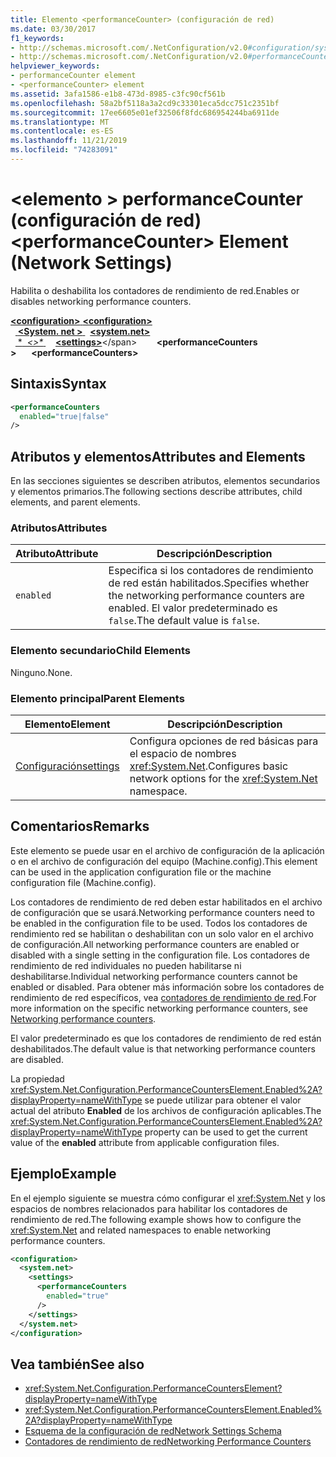 ```yaml
---
title: Elemento <performanceCounter> (configuración de red)
ms.date: 03/30/2017
f1_keywords:
- http://schemas.microsoft.com/.NetConfiguration/v2.0#configuration/system.net/settings/performanceCounters
- http://schemas.microsoft.com/.NetConfiguration/v2.0#performanceCounters
helpviewer_keywords:
- performanceCounter element
- <performanceCounter> element
ms.assetid: 3afa1586-e1b8-473d-8985-c3fc90cf561b
ms.openlocfilehash: 58a2bf5118a3a2cd9c33301eca5dcc751c2351bf
ms.sourcegitcommit: 17ee6605e01ef32506f8fdc686954244ba6911de
ms.translationtype: MT
ms.contentlocale: es-ES
ms.lasthandoff: 11/21/2019
ms.locfileid: "74283091"
---
```

# <a name="performancecounter-element-network-settings"></a><span data-ttu-id="c192f-102">\<elemento > performanceCounter (configuración de red)</span><span class="sxs-lookup"><span data-stu-id="c192f-102">\<performanceCounter> Element (Network Settings)</span></span>
<span data-ttu-id="c192f-103">Habilita o deshabilita los contadores de rendimiento de red.</span><span class="sxs-lookup"><span data-stu-id="c192f-103">Enables or disables networking performance counters.</span></span>  

<span data-ttu-id="c192f-104">[ **\<configuration>** ](../configuration-element.md)</span><span class="sxs-lookup"><span data-stu-id="c192f-104">[**\<configuration>**](../configuration-element.md)</span></span>\
<span data-ttu-id="c192f-105">&nbsp;&nbsp;[ **\<System. net >** ](system-net-element-network-settings.md)</span><span class="sxs-lookup"><span data-stu-id="c192f-105">&nbsp;&nbsp;[**\<system.net>**](system-net-element-network-settings.md)</span></span>\
<span data-ttu-id="c192f-106">&nbsp;&nbsp;[ \**&nbsp;&nbsp;\<>\** ](settings-element-network-settings.md)</span><span class="sxs-lookup"><span data-stu-id="c192f-106">&nbsp;&nbsp;&nbsp;&nbsp;[**\<settings>**](settings-element-network-settings.md)\</span></span>
<span data-ttu-id="c192f-107">&nbsp;&nbsp;&nbsp;&nbsp;&nbsp;&nbsp; **\<performanceCounters >**</span><span class="sxs-lookup"><span data-stu-id="c192f-107">&nbsp;&nbsp;&nbsp;&nbsp;&nbsp;&nbsp;**\<performanceCounters>**</span></span>

## <a name="syntax"></a><span data-ttu-id="c192f-108">Sintaxis</span><span class="sxs-lookup"><span data-stu-id="c192f-108">Syntax</span></span>  
  
```xml  
<performanceCounters  
  enabled="true|false"  
/>  
```  
  
## <a name="attributes-and-elements"></a><span data-ttu-id="c192f-109">Atributos y elementos</span><span class="sxs-lookup"><span data-stu-id="c192f-109">Attributes and Elements</span></span>  
 <span data-ttu-id="c192f-110">En las secciones siguientes se describen atributos, elementos secundarios y elementos primarios.</span><span class="sxs-lookup"><span data-stu-id="c192f-110">The following sections describe attributes, child elements, and parent elements.</span></span>  
  
### <a name="attributes"></a><span data-ttu-id="c192f-111">Atributos</span><span class="sxs-lookup"><span data-stu-id="c192f-111">Attributes</span></span>  
  
|<span data-ttu-id="c192f-112">Atributo</span><span class="sxs-lookup"><span data-stu-id="c192f-112">Attribute</span></span>|<span data-ttu-id="c192f-113">Descripción</span><span class="sxs-lookup"><span data-stu-id="c192f-113">Description</span></span>|  
|---------------|-----------------|  
|`enabled`|<span data-ttu-id="c192f-114">Especifica si los contadores de rendimiento de red están habilitados.</span><span class="sxs-lookup"><span data-stu-id="c192f-114">Specifies whether the networking performance counters are enabled.</span></span> <span data-ttu-id="c192f-115">El valor predeterminado es `false`.</span><span class="sxs-lookup"><span data-stu-id="c192f-115">The default value is `false`.</span></span>|  
  
### <a name="child-elements"></a><span data-ttu-id="c192f-116">Elemento secundario</span><span class="sxs-lookup"><span data-stu-id="c192f-116">Child Elements</span></span>  
 <span data-ttu-id="c192f-117">Ninguno.</span><span class="sxs-lookup"><span data-stu-id="c192f-117">None.</span></span>  
  
### <a name="parent-elements"></a><span data-ttu-id="c192f-118">Elemento principal</span><span class="sxs-lookup"><span data-stu-id="c192f-118">Parent Elements</span></span>  
  
|<span data-ttu-id="c192f-119">Elemento</span><span class="sxs-lookup"><span data-stu-id="c192f-119">Element</span></span>|<span data-ttu-id="c192f-120">Descripción</span><span class="sxs-lookup"><span data-stu-id="c192f-120">Description</span></span>|  
|-------------|-----------------|  
|[<span data-ttu-id="c192f-121">Configuración</span><span class="sxs-lookup"><span data-stu-id="c192f-121">settings</span></span>](settings-element-network-settings.md)|<span data-ttu-id="c192f-122">Configura opciones de red básicas para el espacio de nombres <xref:System.Net>.</span><span class="sxs-lookup"><span data-stu-id="c192f-122">Configures basic network options for the <xref:System.Net> namespace.</span></span>|  
  
## <a name="remarks"></a><span data-ttu-id="c192f-123">Comentarios</span><span class="sxs-lookup"><span data-stu-id="c192f-123">Remarks</span></span>  
 <span data-ttu-id="c192f-124">Este elemento se puede usar en el archivo de configuración de la aplicación o en el archivo de configuración del equipo (Machine.config).</span><span class="sxs-lookup"><span data-stu-id="c192f-124">This element can be used in the application configuration file or the machine configuration file (Machine.config).</span></span>  
  
 <span data-ttu-id="c192f-125">Los contadores de rendimiento de red deben estar habilitados en el archivo de configuración que se usará.</span><span class="sxs-lookup"><span data-stu-id="c192f-125">Networking performance counters need to be enabled in the configuration file to be used.</span></span> <span data-ttu-id="c192f-126">Todos los contadores de rendimiento red se habilitan o deshabilitan con un solo valor en el archivo de configuración.</span><span class="sxs-lookup"><span data-stu-id="c192f-126">All networking performance counters are enabled or disabled with a single setting in the configuration file.</span></span> <span data-ttu-id="c192f-127">Los contadores de rendimiento de red individuales no pueden habilitarse ni deshabilitarse.</span><span class="sxs-lookup"><span data-stu-id="c192f-127">Individual networking performance counters cannot be enabled or disabled.</span></span> <span data-ttu-id="c192f-128">Para obtener más información sobre los contadores de rendimiento de red específicos, vea [contadores de rendimiento de red](../../../debug-trace-profile/performance-counters.md#networking-performance-counters).</span><span class="sxs-lookup"><span data-stu-id="c192f-128">For more information on the specific networking performance counters, see [Networking performance counters](../../../debug-trace-profile/performance-counters.md#networking-performance-counters).</span></span>  
  
 <span data-ttu-id="c192f-129">El valor predeterminado es que los contadores de rendimiento de red están deshabilitados.</span><span class="sxs-lookup"><span data-stu-id="c192f-129">The default value is that networking performance counters are disabled.</span></span>  
  
 <span data-ttu-id="c192f-130">La propiedad <xref:System.Net.Configuration.PerformanceCountersElement.Enabled%2A?displayProperty=nameWithType> se puede utilizar para obtener el valor actual del atributo **Enabled** de los archivos de configuración aplicables.</span><span class="sxs-lookup"><span data-stu-id="c192f-130">The <xref:System.Net.Configuration.PerformanceCountersElement.Enabled%2A?displayProperty=nameWithType> property can be used to get the current value of the **enabled** attribute from applicable configuration files.</span></span>  
  
## <a name="example"></a><span data-ttu-id="c192f-131">Ejemplo</span><span class="sxs-lookup"><span data-stu-id="c192f-131">Example</span></span>  
 <span data-ttu-id="c192f-132">En el ejemplo siguiente se muestra cómo configurar el <xref:System.Net> y los espacios de nombres relacionados para habilitar los contadores de rendimiento de red.</span><span class="sxs-lookup"><span data-stu-id="c192f-132">The following example shows how to configure the <xref:System.Net> and related namespaces to enable networking performance counters.</span></span>  
  
```xml  
<configuration>  
  <system.net>  
    <settings>  
      <performanceCounters  
        enabled="true"  
      />  
    </settings>  
  </system.net>  
</configuration>  
```  
  
## <a name="see-also"></a><span data-ttu-id="c192f-133">Vea también</span><span class="sxs-lookup"><span data-stu-id="c192f-133">See also</span></span>

- <xref:System.Net.Configuration.PerformanceCountersElement?displayProperty=nameWithType>
- <xref:System.Net.Configuration.PerformanceCountersElement.Enabled%2A?displayProperty=nameWithType>
- [<span data-ttu-id="c192f-134">Esquema de la configuración de red</span><span class="sxs-lookup"><span data-stu-id="c192f-134">Network Settings Schema</span></span>](index.md)
- [<span data-ttu-id="c192f-135">Contadores de rendimiento de red</span><span class="sxs-lookup"><span data-stu-id="c192f-135">Networking Performance Counters</span></span>](../../../debug-trace-profile/performance-counters.md#networking-performance-counters)
